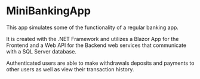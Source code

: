 # MiniBankingApp

This app simulates some of the functionality of a regular banking app.

It is created with the .NET Framework and utilizes a Blazor App for the Frontend and a Web API for the Backend web services that communicate with a SQL Server database.

Authenticated users are able to make withdrawals deposits and payments to other users as well as view their transaction history.

